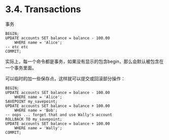 # 3.4. Transactions

事务

```
BEGIN;
UPDATE accounts SET balance = balance - 100.00
    WHERE name = 'Alice';
-- etc etc
COMMIT;
```

实际上，每一个命令都是事务，如果没有显示的包含begin，那么会默认被包含在一个事务里面。


可以临时的加一些保存点，这样就可以提交或回滚部分操作：
```
BEGIN;
UPDATE accounts SET balance = balance - 100.00
    WHERE name = 'Alice';
SAVEPOINT my_savepoint;
UPDATE accounts SET balance = balance + 100.00
    WHERE name = 'Bob';
-- oops ... forget that and use Wally's account
ROLLBACK TO my_savepoint;
UPDATE accounts SET balance = balance + 100.00
    WHERE name = 'Wally';
COMMIT;
```
